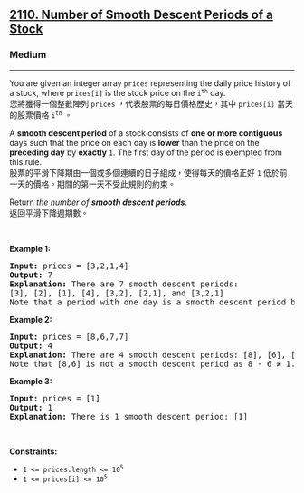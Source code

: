 <h2><a href="https://leetcode.com/problems/number-of-smooth-descent-periods-of-a-stock/">2110. Number of Smooth Descent Periods of a Stock</a></h2><h3>Medium</h3><hr><div><p data-immersive-translate-effect="1" data-immersive_translate_walked="31f89ce1-0843-46c8-b1a5-d679f40ecbf8">You are given an integer array <code data-immersive-translate-effect="1" data-immersive_translate_walked="31f89ce1-0843-46c8-b1a5-d679f40ecbf8">prices</code> representing the daily price history of a stock, where <code data-immersive-translate-effect="1" data-immersive_translate_walked="31f89ce1-0843-46c8-b1a5-d679f40ecbf8">prices[i]</code> is the stock price on the <code data-immersive-translate-effect="1" data-immersive_translate_walked="31f89ce1-0843-46c8-b1a5-d679f40ecbf8">i<sup>th</sup></code> day.<font class="notranslate immersive-translate-target-wrapper" lang="zh-TW" data-immersive-translate-translation-element-mark="1"><br><font class="notranslate immersive-translate-target-translation-theme-none immersive-translate-target-translation-block-wrapper-theme-none immersive-translate-target-translation-block-wrapper" data-immersive-translate-translation-element-mark="1"><font class="notranslate immersive-translate-target-inner immersive-translate-target-translation-theme-none-inner" data-immersive-translate-translation-element-mark="1">您將獲得一個整數陣列 <code data-immersive-translate-effect="1" data-immersive_translate_walked="31f89ce1-0843-46c8-b1a5-d679f40ecbf8">prices</code> ，代表股票的每日價格歷史，其中 <code data-immersive-translate-effect="1" data-immersive_translate_walked="31f89ce1-0843-46c8-b1a5-d679f40ecbf8">prices[i]</code> 當天的股票價格 <code data-immersive-translate-effect="1" data-immersive_translate_walked="31f89ce1-0843-46c8-b1a5-d679f40ecbf8">i<sup>th</sup></code> 。</font></font></font></p>

<p data-immersive-translate-effect="1" data-immersive_translate_walked="31f89ce1-0843-46c8-b1a5-d679f40ecbf8">A <strong data-immersive-translate-effect="1" data-immersive_translate_walked="31f89ce1-0843-46c8-b1a5-d679f40ecbf8">smooth descent period</strong> of a stock consists of <strong data-immersive-translate-effect="1" data-immersive_translate_walked="31f89ce1-0843-46c8-b1a5-d679f40ecbf8">one or more contiguous</strong> days such that the price on each day is <strong data-immersive-translate-effect="1" data-immersive_translate_walked="31f89ce1-0843-46c8-b1a5-d679f40ecbf8">lower</strong> than the price on the <strong data-immersive-translate-effect="1" data-immersive_translate_walked="31f89ce1-0843-46c8-b1a5-d679f40ecbf8">preceding day</strong> by <strong data-immersive-translate-effect="1" data-immersive_translate_walked="31f89ce1-0843-46c8-b1a5-d679f40ecbf8">exactly</strong> <code data-immersive-translate-effect="1" data-immersive_translate_walked="31f89ce1-0843-46c8-b1a5-d679f40ecbf8">1</code>. The first day of the period is exempted from this rule.<font class="notranslate immersive-translate-target-wrapper" lang="zh-TW" data-immersive-translate-translation-element-mark="1"><br><font class="notranslate immersive-translate-target-translation-theme-none immersive-translate-target-translation-block-wrapper-theme-none immersive-translate-target-translation-block-wrapper" data-immersive-translate-translation-element-mark="1"><font class="notranslate immersive-translate-target-inner immersive-translate-target-translation-theme-none-inner" data-immersive-translate-translation-element-mark="1">股票的平滑下降期由一個或多個連續的日子組成，使得每天的價格正好 <code data-immersive-translate-effect="1" data-immersive_translate_walked="31f89ce1-0843-46c8-b1a5-d679f40ecbf8">1</code> 低於前一天的價格。期間的第一天不受此規則的約束。</font></font></font></p>

<p data-immersive-translate-effect="1" data-immersive_translate_walked="31f89ce1-0843-46c8-b1a5-d679f40ecbf8">Return <em data-immersive-translate-effect="1" data-immersive_translate_walked="31f89ce1-0843-46c8-b1a5-d679f40ecbf8">the number of <strong data-immersive-translate-effect="1" data-immersive_translate_walked="31f89ce1-0843-46c8-b1a5-d679f40ecbf8">smooth descent periods</strong></em>.<font class="notranslate immersive-translate-target-wrapper" lang="zh-TW" data-immersive-translate-translation-element-mark="1"><br><font class="notranslate immersive-translate-target-translation-theme-none immersive-translate-target-translation-block-wrapper-theme-none immersive-translate-target-translation-block-wrapper" data-immersive-translate-translation-element-mark="1"><font class="notranslate immersive-translate-target-inner immersive-translate-target-translation-theme-none-inner" data-immersive-translate-translation-element-mark="1">返回平滑下降週期數。</font></font></font></p>

<p>&nbsp;</p>
<p><strong class="example">Example 1:</strong></p>

<pre><strong>Input:</strong> prices = [3,2,1,4]
<strong>Output:</strong> 7
<strong>Explanation:</strong> There are 7 smooth descent periods:
[3], [2], [1], [4], [3,2], [2,1], and [3,2,1]
Note that a period with one day is a smooth descent period by the definition.
</pre>

<p><strong class="example">Example 2:</strong></p>

<pre><strong>Input:</strong> prices = [8,6,7,7]
<strong>Output:</strong> 4
<strong>Explanation:</strong> There are 4 smooth descent periods: [8], [6], [7], and [7]
Note that [8,6] is not a smooth descent period as 8 - 6 ≠ 1.
</pre>

<p><strong class="example">Example 3:</strong></p>

<pre><strong>Input:</strong> prices = [1]
<strong>Output:</strong> 1
<strong>Explanation:</strong> There is 1 smooth descent period: [1]
</pre>

<p>&nbsp;</p>
<p><strong>Constraints:</strong></p>

<ul>
	<li><code>1 &lt;= prices.length &lt;= 10<sup>5</sup></code></li>
	<li><code>1 &lt;= prices[i] &lt;= 10<sup>5</sup></code></li>
</ul>
</div>